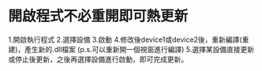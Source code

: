 # **開啟程式不必重開即可熱更新**
1.開啟執行程式
2.選擇設備
3.啟動
4.修改後device1或device2後，重新編譯(重建)，產生新的.dll檔案 (p.s.可以重新開一個視窗進行編譯)
5.選擇某設備直接更新或停止後更新，之後再選擇設備進行啟動，即可完成更新。
